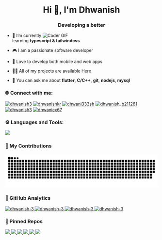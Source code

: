 <h1 align="center">Hi 👋, I'm Dhwanish</h1>
<h3 align="center">Developing a better</h3>
<img align="right" alt="Coder GIF" width=380 src="https://firebasestorage.googleapis.com/v0/b/nitc-permission-system.appspot.com/o/github-images%2Fdhwanish-coding.gif?alt=media" />

- 🔭 I’m currently learning **typescript & tailwindcss**
- 🎮 I am a passionate software developer
- 🎨 Love to develop both mobile and web apps

- 👨‍💻 All of my projects are available [Here](https://github.com/dhwanish-3?tab=repositories)

- 💬 You can ask me about **flutter**, **C/C++**, **git**, **nodejs**, **mysql**

<h3 align="left">🌐 Connect with me:</h3>
<p align="left">
    <!-- <a href="https://twitter.com/dhwanidhwanish">
    <img align="center" src="https://firebasestorage.googleapis.com/v0/b/nitc-permission-system.appspot.com/o/github-images%2Ftwitter.svg?alt=media" alt="dhwanidhwanish" height="30" width="40" /></a> -->
    <a href="https://www.leetcode.com/dhwanish3">
    <img align="center" src="https://firebasestorage.googleapis.com/v0/b/nitc-permission-system.appspot.com/o/github-images%2Fleetcode.svg?alt=media" alt="dhwanish3" height="30" width="40" /></a>
    <a href="https://linkedin.com/in/dhwanishkr">
    <img align="center" src="https://firebasestorage.googleapis.com/v0/b/nitc-permission-system.appspot.com/o/github-images%2Flinkedin.svg?alt=media" alt="dhwanishkr" height="30" width="40" /></a>
    <a href="https://www.codechef.com/users/dhwani333sh">
    <img align="center" src="https://firebasestorage.googleapis.com/v0/b/nitc-permission-system.appspot.com/o/github-images%2Fcodechef.svg?alt=media" alt="dhwani333sh" height="30" width="40" /></a>
    <a href="https://www.hackerrank.com/dhwanish_b211261">
    <img align="center" src="https://firebasestorage.googleapis.com/v0/b/nitc-permission-system.appspot.com/o/github-images%2Fhackerrank.svg?alt=media" alt="dhwanish_b211261" height="30" width="40" /></a>
    <a href="https://codeforces.com/profile/dhwanish3">
    <img align="center" src="https://firebasestorage.googleapis.com/v0/b/nitc-permission-system.appspot.com/o/github-images%2Fcodeforces.svg?alt=media" alt="dhwanish3" height="30" width="40" /></a>
    <a href="https://auth.geeksforgeeks.org/user/dhwanicx67">
    <img align="center" src="https://firebasestorage.googleapis.com/v0/b/nitc-permission-system.appspot.com/o/github-images%2Fgfg.svg?alt=media" alt="dhwanicx67" height="30" width="40" /></a>
</p>
<h3 align="left">⚙️ Languages and Tools:</h3>
<div align="left">
    <img src="https://skillicons.dev/icons?i=c,cpp,flutter,dart,html,css,js,figma,git,react,nodejs,firebase,java,mysql,blender" />
</div>

<!-- <h3 align="left">⚙️ Languages and Tools:</h3>
<p align="left">
<a href="https://www.cprogramming.com/">
    <img src="https://firebasestorage.googleapis.com/v0/b/nitc-permission-system.appspot.com/o/github-images%2Fc.svg?alt=media" alt="c" width="40" height="40"/> </a>
<a href="https://www.w3schools.com/cpp/"> 
    <img src="https://firebasestorage.googleapis.com/v0/b/nitc-permission-system.appspot.com/o/github-images%2Fcpp.svg?alt=media" alt="cplusplus" width="40" height="40"/> </a> 
<a href="https://flutter.dev"> 
    <img src="https://firebasestorage.googleapis.com/v0/b/nitc-permission-system.appspot.com/o/github-images%2Fflutter.svg?alt=media" alt="flutter" width="40" height="40"/> </a> 
<a href="https://dart.dev"> 
    <img src="https://firebasestorage.googleapis.com/v0/b/nitc-permission-system.appspot.com/o/github-images%2Fdart.svg?alt=media" alt="dart" width="40" height="40"/> </a> 
<a href="https://www.w3.org/html/">
    <img src="https://firebasestorage.googleapis.com/v0/b/nitc-permission-system.appspot.com/o/github-images%2Fhtml.svg?alt=media" alt="html5" width="40" height="40"/> </a>
<a href="https://www.w3schools.com/css/">
    <img src="https://firebasestorage.googleapis.com/v0/b/nitc-permission-system.appspot.com/o/github-images%2Fcss.svg?alt=media" alt="css3" width="40" height="40"/> </a>
<a href="https://developer.mozilla.org/en-US/docs/Web/JavaScript"> 
    <img src="https://firebasestorage.googleapis.com/v0/b/nitc-permission-system.appspot.com/o/github-images%2Fjavascript.svg?alt=media" alt="javascript" width="40" height="40"/> </a> 
<a href="https://www.figma.com/">
    <img src="https://firebasestorage.googleapis.com/v0/b/nitc-permission-system.appspot.com/o/github-images%2Ffigma.svg?alt=media" alt="figma" width="40" height="40"/> </a> 
<a href="https://reactjs.org/">
    <img src="https://firebasestorage.googleapis.com/v0/b/nitc-permission-system.appspot.com/o/github-images%2Freact.svg?alt=media" alt="react" width="40" height="40"/> </a> 
<a href="https://nodejs.org">
    <img src="https://firebasestorage.googleapis.com/v0/b/nitc-permission-system.appspot.com/o/github-images%2Fnodejs.svg?alt=media" alt="nodejs" width="40" height="40"/> </a>
<a href="https://www.java.com">
    <img src="https://firebasestorage.googleapis.com/v0/b/nitc-permission-system.appspot.com/o/github-images%2Fjava.svg?alt=media" alt="java" width="40" height="40"/> </a> 
<a href="https://firebase.google.com/"> 
    <img src="https://firebasestorage.googleapis.com/v0/b/nitc-permission-system.appspot.com/o/github-images%2Ffirebase.svg?alt=media" alt="firebase" width="40" height="40"/> </a> 
<a href="https://www.php.net"> 
    <img src="https://firebasestorage.googleapis.com/v0/b/nitc-permission-system.appspot.com/o/github-images%2Fphp.svg?alt=media" alt="php" width="40" height="30"/> </a> 
<a href="https://www.mysql.com/">
    <img src="https://firebasestorage.googleapis.com/v0/b/nitc-permission-system.appspot.com/o/github-images%2Fmysql.svg?alt=media" alt="mysql" width="40" height="30"/> </a>
<a href="https://cloud.google.com"> 
    <img src="https://firebasestorage.googleapis.com/v0/b/nitc-permission-system.appspot.com/o/github-images%2Fgcloud.svg?alt=media" alt="gcp" width="40"height="40"></a> 
<a href="https://www.blender.org/"> 
    <img src="https://firebasestorage.googleapis.com/v0/b/nitc-permission-system.appspot.com/o/github-images%2Fblender.svg?alt=media" alt="blender" width="40" height="40"/> </a>
</p> -->

<h3>🐍 My Contributions</h3>
<img alt="snake eating my contributions" src="https://raw.githubusercontent.com/dhwanish-3/dhwanish-3/output/github-contribution-grid-snake-dark-blue.svg" />


<h3>🧩 GitHub Analytics</h3>
<a href="https://github.com/dhwanish-3">
    <img class="streak" src="https://github-readme-streak-stats.herokuapp.com/?user=dhwanish-3&theme=monokai&hide_border=true&border_color=646464" alt="dhwanish-3"/>
    <img class="Lang" src="https://github-readme-stats.vercel.app/api/top-langs?username=dhwanish-3&show_icons=true&locale=en&layout=compact&theme=monokai&size_weight=0.6&count_weight=0.4&langs_count=8&hide_border=true&hide=Cmake,Batchfile&border_color=646464" alt="dhwanish-3" />
    <img class="rank" src="https://github-readme-stats.vercel.app/api?username=dhwanish-3&show_icons=true&locale=en&theme=monokai&include_all_commits&rank_icon=percentile&line_height=29&hide_border=true&border_color=646464" alt="dhwanish-3" />
    <img class="trophy" src="https://github-profile-trophy.vercel.app/?username=dhwanish-3&theme=monokai&row=2&column=3&title=MultipleLang,Stars,Commits,Issues,PullRequest,Repositories,Reviews&no-frame=true&border_color=646464"alt="dhwanish-3" />
</a>

<h3>🔧 Pinned Repos</h3>
<div>
<a href="https://github.com/dhwanish-3/Heal-the-Health-App">
<img src="https://github-readme-stats.vercel.app/api/pin/?username=dhwanish-3&repo=heal_the_health_app&theme=monokai&border_color=111">
</a>
<a href="https://github.com/dhwanish-3/Heartless">
<img src="https://github-readme-stats.vercel.app/api/pin/?username=dhwanish-3&repo=Heartless&theme=monokai&border_color=111">
</a>
<a href="https://github.com/dhwanish-3/quizi-five">
<img src="https://github-readme-stats.vercel.app/api/pin/?username=shellyannissa&repo=quizi-five&theme=monokai&border_color=111">
</a>
<a href="https://github.com/dhwanish-3/dhwanY_OS">
<img src="https://github-readme-stats.vercel.app/api/pin/?username=dhwanish-3&repo=dhwanY_OS&theme=monokai&border_color=111">
</a>
<a href="https://github.com/dhwanish-3/git_bash_powerline_theme">
<img src="https://github-readme-stats.vercel.app/api/pin/?username=dhwanish-3&repo=git_bash_powerline_theme&theme=monokai&border_color=111">
</a>
<a href="https://github.com/dhwanish-3/calendar_slider">
<img src="https://github-readme-stats.vercel.app/api/pin/?username=dhwanish-3&repo=calendar_slider&theme=monokai&border_color=111">
</a>
</div>